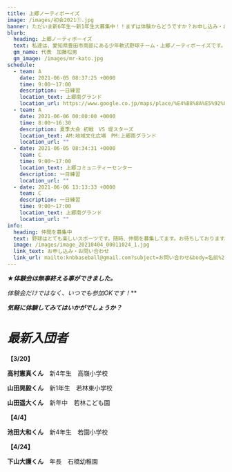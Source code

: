 ```yaml
---
title: 上郷ノーティボーイズ
image: /images/初会2021①.jpg
banner: ただいま新6年生～新1年生大募集中！！まずは体験からどうですか？お申し込み・お問い合わせはお気軽にどうぞ！！
blurb:
  heading: 上郷ノーティボーイズ
  text: 私達は、愛知県豊田市南部にある少年軟式野球チーム・上郷ノーティボーイズです。野球を愛する少年・少女達の夢を育み、軟式野球を正しく指導し、体力向上と礼儀を養成します。また、親友同士の友情と交歓の場を与え、規則正しい明朗な少年・少女を育成することを目的としています。
  gm_name: 代表　加藤松男
  gm_image: /images/mr-kato.jpg
schedule:
  - team: A
    date: 2021-06-05 08:37:25 +0000
    time: 9:00～17:00
    description: 一日練習
    location_text: 上郷南グランド
    location_url: https://www.google.co.jp/maps/place/%E4%B8%8A%E5%92%8C%E4%BC%9A%E3%81%B5%E3%82%8C%E3%81%82%E3%81%84%E5%BA%83%E5%A0%B4/@35.0124872,137.1207932,17z/data=!3m1!4b1!4m5!3m4!1s0x600498b3ddcf4785:0x5b4a1ebd2ab82f43!8m2!3d35.0124828!4d137.1229819
  - team: A
    date: 2021-06-06 00:00:00 +0000
    time: 8:00～16:30
    description: 夏季大会 初戦　VS 堤スターズ
    location_text: AM:地域文化広場　PM:上郷南グランド
    location_url: ""
  - date: 2021-06-05 08:34:31 +0000
    team: C
    time: 9:00～17:00
    location_text: 上郷コミュニティーセンター
    description: 一日練習
    location_url: ""
  - date: 2021-06-06 13:13:33 +0000
    team: C
    description: 一日練習
    time: 9:00～17:00
    location_text: 上郷南グランド
    location_url: ""
info:
  heading: 仲間を募集中
  text: 野球はとても楽しいスポーツです。随時、仲間を募集してます。お待ちしております。
  image: /images/image_20210404_00011024_1.jpg
  link_text: お申し込み・お問い合わせ
  link_url: mailto:knbbaseball@gmail.com?subject=お問い合わせ&body=名前%20%3A%0D%0Aふりがな%20%3A%0D%0A電話%20%3A%0D%0A学校名%20%3A%0D%0A学年%20%3A%0D%0Aお問い合せ内容%20%3A（例、体験・見学・入団希望）
---
```

***★体験会は無事終える事ができました。***

***体験会だけではなく、いつでも参加*OK*です！***

***気軽に体験してみてはいかがでしょうか？***

# ***最新入団者***

**【3/20】**

**高村憲真くん**　新4年生　高嶺小学校

**山田晃毅くん**　新1年生　若林東小学校

**山田遥大くん**　新年中　若林こども園

**【4/4】**

**池田大和くん**　新4年生　若園小学校

**【4/24】**

**下山大護くん**　年長　石橋幼稚園
